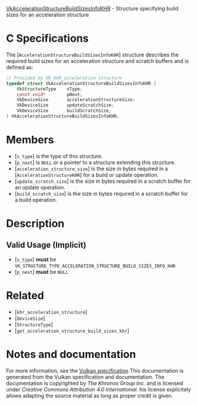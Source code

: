 [VkAccelerationStructureBuildSizesInfoKHR](https://www.khronos.org/registry/vulkan/specs/1.3-extensions/man/html/VkAccelerationStructureBuildSizesInfoKHR.html) - Structure specifying build sizes for an acceleration structure

# C Specifications
The [`AccelerationStructureBuildSizesInfoKHR`] structure describes the
required build sizes for an acceleration structure and scratch buffers and
is defined as:
```c
// Provided by VK_KHR_acceleration_structure
typedef struct VkAccelerationStructureBuildSizesInfoKHR {
    VkStructureType    sType;
    const void*        pNext;
    VkDeviceSize       accelerationStructureSize;
    VkDeviceSize       updateScratchSize;
    VkDeviceSize       buildScratchSize;
} VkAccelerationStructureBuildSizesInfoKHR;
```

# Members
- [`s_type`] is the type of this structure.
- [`p_next`] is `NULL` or a pointer to a structure extending this structure.
- [`acceleration_structure_size`] is the size in bytes required in a [`AccelerationStructureKHR`] for a build or update operation.
- [`update_scratch_size`] is the size in bytes required in a scratch buffer for an update operation.
- [`build_scratch_size`] is the size in bytes required in a scratch buffer for a build operation.

# Description
## Valid Usage (Implicit)
-  [`s_type`] **must**  be `VK_STRUCTURE_TYPE_ACCELERATION_STRUCTURE_BUILD_SIZES_INFO_KHR`
-  [`p_next`] **must**  be `NULL`

# Related
- [`khr_acceleration_structure`]
- [`DeviceSize`]
- [`StructureType`]
- [`get_acceleration_structure_build_sizes_khr`]

# Notes and documentation
For more information, see the [Vulkan specification](https://www.khronos.org/registry/vulkan/specs/1.3-extensions/html/vkspec.html)
This documentation is generated from the Vulkan specification and documentation.
The documentation is copyrighted by *The Khronos Group Inc.* and is licensed under *Creative Commons Attribution 4.0 International*.
his license explicitely allows adapting the source material as long as proper credit is given.
        
